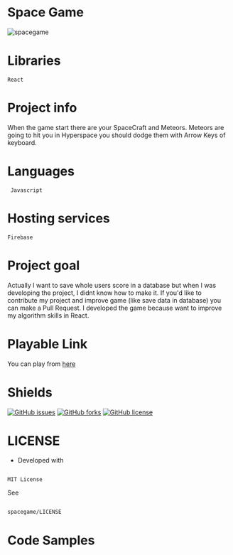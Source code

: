 # Space Game
![spacegame](https://github.com/aniler0/aniler0.github.io/blob/master/public/projectimages/spacegame.png)


# Libraries
```Js
React

```
# Project info
When the game start there are your SpaceCraft and Meteors. Meteors are going to hit you in Hyperspace you should dodge them with Arrow Keys of keyboard.
# Languages
``` Javascript```

# Hosting services
	Firebase
	
# Project goal
Actually I want to save whole users score in a database but when I was developing the project, I didnt know how to make it. If you'd like to contribute my project and improve game (like save data in database) you can make a Pull Request.
I developed the game because want to improve my algorithm skills in React.

# Playable Link
You can play from [here](https://spacegame-2fb04.firebaseapp.com/)

# Shields
[![GitHub issues](https://img.shields.io/github/issues/aniler0/spacegame)](https://github.com/aniler0/spacegame/issues)
[![GitHub forks](https://img.shields.io/github/forks/aniler0/spacegame)](https://github.com/aniler0/spacegame/network)
[![GitHub license](https://img.shields.io/github/license/aniler0/spacegame)](https://github.com/aniler0/spacegame/blob/master/LICENSE)

# LICENSE
* Developed with
```Js

MIT License
```

See
```Js

spacegame/LICENSE
``` 


# Code Samples
